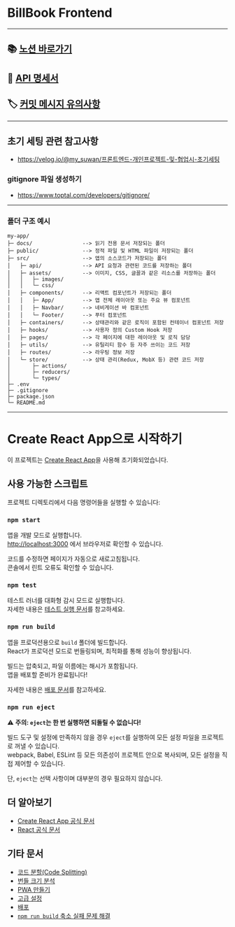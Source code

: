 # BillBook Frontend

---

## 📚 [노션 바로가기](https://www.notion.so/the-books-1d471c958f918010babede90e64da0dd?pvs=4)

## 📘 [API 명세서](./docs/api.md)

## 🏷️ [커밋 메시지 유의사항](./docs/type.md)

---

## 초기 세팅 관련 참고사항

- https://velog.io/@my_suwan/프론트엔드-개인프로젝트-및-협업시-초기세팅

### gitignore 파일 생성하기

- https://www.toptal.com/developers/gitignore/

---

### 폴더 구조 예시

```
my-app/
├─ docs/                --> 읽기 전용 문서 저장되는 폴더
├─ public/              --> 정적 파일 및 HTML 파일이 저장되는 폴더
├─ src/                 --> 앱의 소스코드가 저장되는 폴더
│   ├─ api/             --> API 요청과 관련된 코드를 저장하는 폴더
│   ├─ assets/          --> 이미지, CSS, 글꼴과 같은 리소스를 저장하는 폴더
│   │   ├─ images/
│   │   └─ css/
│   ├─ components/      --> 리액트 컴포넌트가 저장되는 폴더
│   │   ├─ App/         --> 앱 전체 레이아웃 또는 주요 뷰 컴포넌트
│   │   ├─ Navbar/      --> 네비게이션 바 컴포넌트
│   │   └─ Footer/      --> 푸터 컴포넌트
│   ├─ containers/      --> 상태관리와 같은 로직이 포함된 컨테이너 컴포넌트 저장
│   ├─ hooks/           --> 사용자 정의 Custom Hook 저장
│   ├─ pages/           --> 각 페이지에 대한 레이아웃 및 로직 담당
│   ├─ utils/           --> 유틸리티 함수 등 자주 쓰이는 코드 저장
│   ├─ routes/          --> 라우팅 정보 저장
│   └─ store/           --> 상태 관리(Redux, MobX 등) 관련 코드 저장
│       ├─ actions/
│       ├─ reducers/
│       └─ types/
├─ .env
├─ .gitignore
├─ package.json
└─ README.md
```

---

# Create React App으로 시작하기

이 프로젝트는 [Create React App](https://github.com/facebook/create-react-app)을 사용해 초기화되었습니다.

## 사용 가능한 스크립트

프로젝트 디렉토리에서 다음 명령어들을 실행할 수 있습니다:

### `npm start`

앱을 개발 모드로 실행합니다.  
[http://localhost:3000](http://localhost:3000) 에서 브라우저로 확인할 수 있습니다.

코드를 수정하면 페이지가 자동으로 새로고침됩니다.  
콘솔에서 린트 오류도 확인할 수 있습니다.

### `npm test`

테스트 러너를 대화형 감시 모드로 실행합니다.  
자세한 내용은 [테스트 실행 문서](https://facebook.github.io/create-react-app/docs/running-tests)를 참고하세요.

### `npm run build`

앱을 프로덕션용으로 `build` 폴더에 빌드합니다.  
React가 프로덕션 모드로 번들링되며, 최적화를 통해 성능이 향상됩니다.

빌드는 압축되고, 파일 이름에는 해시가 포함됩니다.  
앱을 배포할 준비가 완료됩니다!

자세한 내용은 [배포 문서](https://facebook.github.io/create-react-app/docs/deployment)를 참고하세요.

### `npm run eject`

⚠️ **주의: `eject`는 한 번 실행하면 되돌릴 수 없습니다!**

빌드 도구 및 설정에 만족하지 않을 경우 `eject`를 실행하여 모든 설정 파일을 프로젝트로 꺼낼 수 있습니다.  
webpack, Babel, ESLint 등 모든 의존성이 프로젝트 안으로 복사되며, 모든 설정을 직접 제어할 수 있습니다.

단, `eject`는 선택 사항이며 대부분의 경우 필요하지 않습니다.

## 더 알아보기

- [Create React App 공식 문서](https://facebook.github.io/create-react-app/docs/getting-started)
- [React 공식 문서](https://reactjs.org/)

## 기타 문서

- [코드 분할(Code Splitting)](https://facebook.github.io/create-react-app/docs/code-splitting)
- [번들 크기 분석](https://facebook.github.io/create-react-app/docs/analyzing-the-bundle-size)
- [PWA 만들기](https://facebook.github.io/create-react-app/docs/making-a-progressive-web-app)
- [고급 설정](https://facebook.github.io/create-react-app/docs/advanced-configuration)
- [배포](https://facebook.github.io/create-react-app/docs/deployment)
- [`npm run build` 축소 실패 문제 해결](https://facebook.github.io/create-react-app/docs/troubleshooting#npm-run-build-fails-to-minify)
